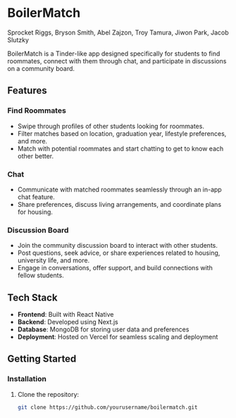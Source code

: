 # BoilerMatch
Sprocket Riggs, Bryson Smith, Abel Zajzon, Troy Tamura, Jiwon Park, Jacob Slutzky

BoilerMatch is a Tinder-like app designed specifically for students to find roommates, connect with them through chat, and participate in discussions on a community board.

## Features

### Find Roommates

- Swipe through profiles of other students looking for roommates.
- Filter matches based on location, graduation year, lifestyle preferences, and more.
- Match with potential roommates and start chatting to get to know each other better.

### Chat

- Communicate with matched roommates seamlessly through an in-app chat feature.
- Share preferences, discuss living arrangements, and coordinate plans for housing.

### Discussion Board

- Join the community discussion board to interact with other students.
- Post questions, seek advice, or share experiences related to housing, university life, and more.
- Engage in conversations, offer support, and build connections with fellow students.

## Tech Stack

- **Frontend**: Built with React Native
- **Backend**: Developed using Next.js
- **Database**: MongoDB for storing user data and preferences
- **Deployment**: Hosted on Vercel for seamless scaling and deployment

## Getting Started

### Installation

1. Clone the repository:
   ```bash
   git clone https://github.com/yourusername/boilermatch.git
